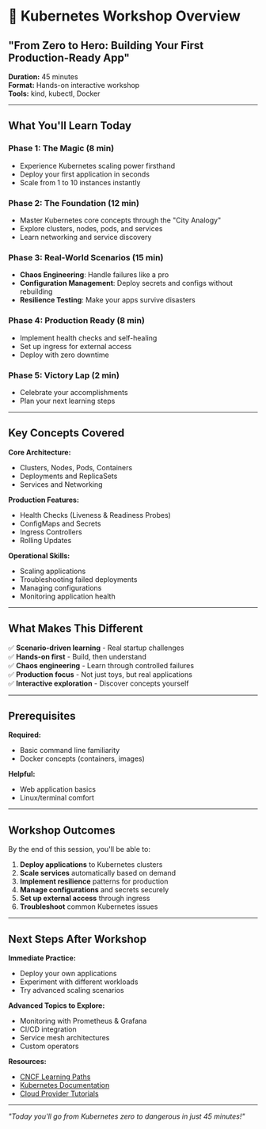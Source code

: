 # 🚀 Kubernetes Workshop Overview
## "From Zero to Hero: Building Your First Production-Ready App"

**Duration:** 45 minutes  
**Format:** Hands-on interactive workshop  
**Tools:** kind, kubectl, Docker

---

## What You'll Learn Today

### **Phase 1: The Magic (8 min)**
- Experience Kubernetes scaling power firsthand
- Deploy your first application in seconds
- Scale from 1 to 10 instances instantly

### **Phase 2: The Foundation (12 min)**
- Master Kubernetes core concepts through the "City Analogy"
- Explore clusters, nodes, pods, and services
- Learn networking and service discovery

### **Phase 3: Real-World Scenarios (15 min)**
- **Chaos Engineering**: Handle failures like a pro
- **Configuration Management**: Deploy secrets and configs without rebuilding
- **Resilience Testing**: Make your apps survive disasters

### **Phase 4: Production Ready (8 min)**
- Implement health checks and self-healing
- Set up ingress for external access
- Deploy with zero downtime

### **Phase 5: Victory Lap (2 min)**
- Celebrate your accomplishments
- Plan your next learning steps

---

## Key Concepts Covered

**Core Architecture:**
- Clusters, Nodes, Pods, Containers
- Deployments and ReplicaSets
- Services and Networking

**Production Features:**
- Health Checks (Liveness & Readiness Probes)
- ConfigMaps and Secrets
- Ingress Controllers
- Rolling Updates

**Operational Skills:**
- Scaling applications
- Troubleshooting failed deployments
- Managing configurations
- Monitoring application health

---

## What Makes This Different

✅ **Scenario-driven learning** - Real startup challenges  
✅ **Hands-on first** - Build, then understand  
✅ **Chaos engineering** - Learn through controlled failures  
✅ **Production focus** - Not just toys, but real applications  
✅ **Interactive exploration** - Discover concepts yourself

---

## Prerequisites

**Required:**
- Basic command line familiarity
- Docker concepts (containers, images)

**Helpful:**
- Web application basics
- Linux/terminal comfort

---

## Workshop Outcomes

By the end of this session, you'll be able to:

1. **Deploy applications** to Kubernetes clusters
2. **Scale services** automatically based on demand
3. **Implement resilience** patterns for production
4. **Manage configurations** and secrets securely
5. **Set up external access** through ingress
6. **Troubleshoot** common Kubernetes issues

---

## Next Steps After Workshop

**Immediate Practice:**
- Deploy your own applications
- Experiment with different workloads
- Try advanced scaling scenarios

**Advanced Topics to Explore:**
- Monitoring with Prometheus & Grafana
- CI/CD integration
- Service mesh architectures
- Custom operators

**Resources:**
- [CNCF Learning Paths](https://www.cncf.io/training/)
- [Kubernetes Documentation](https://kubernetes.io/)
- [Cloud Provider Tutorials](https://aws.amazon.com/eks/)

---

*"Today you'll go from Kubernetes zero to dangerous in just 45 minutes!"*
